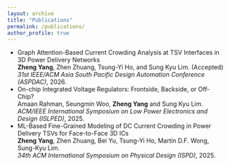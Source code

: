 ```yaml
---
layout: archive
title: "Publications"
permalink: /publications/
author_profile: true
---
```

* Graph Attention-Based Current Crowding Analysis at TSV Interfaces in 3D Power Delivery Networks  
  **Zheng Yang**, Zhen Zhuang, Tsung-Yi Ho, and Sung Kyu Lim. (Accepted)  
  *31st IEEE/ACM Asia South Pacific Design Automation Conference (ASPDAC)*, 2026.   
* On-chip Integrated Voltage Regulators: Frontside, Backside, or Off-Chip?  
  Amaan Rahman, Seungmin Woo, **Zheng Yang** and Sung Kyu Lim.  
  *ACM/IEEE International Symposium on Low Power Electronics and Design (ISLPED)*, 2025.  
* ML-Based Fine-Grained Modeling of DC Current Crowding in Power Delivery TSVs for Face-to-Face 3D ICs  
  **Zheng Yang**, Zhen Zhuang, Bei Yu, Tsung-Yi Ho, Martin D.F. Wong, Sung-Kyu Lim.  
  *34th ACM International Symposium on Physical Design (ISPD)*, 2025.



